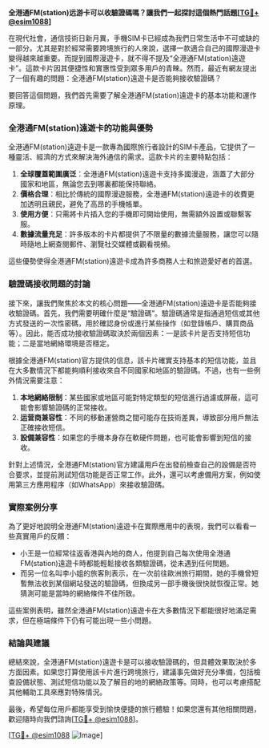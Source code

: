 **全港通FM(station)远游卡可以收驗證碼嗎？讓我們一起探討這個熱門話題[[TG💪+ @esim1088](https://t.me/s/esim1088)]**

在現代社會，通信技術日新月異，手機SIM卡已經成為我們日常生活中不可或缺的一部分。尤其是對於經常需要跨境旅行的人來說，選擇一款適合自己的國際漫遊卡變得越來越重要。而提到國際漫遊卡，就不得不提及“全港通FM(station)遠遊卡”。這款卡片因其便捷性和實惠性受到眾多用戶的青睞。然而，最近有網友提出了一個有趣的問題：全港通FM(station)遠遊卡是否能夠接收驗證碼？

要回答這個問題，我們首先需要了解全港通FM(station)遠遊卡的基本功能和運作原理。

### 全港通FM(station)遠遊卡的功能與優勢

全港通FM(station)遠遊卡是一款專為國際旅行者設計的SIM卡產品，它提供了一種靈活、經濟的方式來解決海外通信的需求。這款卡片的主要特點包括：

1. **全球覆蓋範圍廣泛**：全港通FM(station)遠遊卡支持多國漫遊，涵蓋了大部分國家和地區，無論您去到哪裏都能保持聯絡。
2. **價格合理**：相比於傳統的國際漫遊服務，全港通FM(station)遠遊卡的收費更加透明且親民，避免了高昂的手機帳單。
3. **使用方便**：只需將卡片插入您的手機即可開始使用，無需額外設置或聯繫客服。
4. **數據流量充足**：許多版本的卡片都提供了不限量的數據流量服務，讓您可以隨時隨地上網查閱郵件、瀏覽社交媒體或觀看視頻。

這些優勢使得全港通FM(station)遠遊卡成為許多商務人士和旅遊愛好者的首選。

### 驗證碼接收問題的討論

接下來，讓我們聚焦於本文的核心問題——全港通FM(station)遠遊卡是否能夠接收驗證碼。首先，我們需要明確什麼是“驗證碼”。驗證碼通常是指通過短信或其他方式發送的一次性密碼，用於確認身份或進行某些操作（如登錄帳戶、購買商品等）。因此，能否成功接收驗證碼取決於兩個因素：一是該卡片是否支持短信功能；二是當地網絡環境是否穩定。

根據全港通FM(station)官方提供的信息，該卡片確實支持基本的短信功能，並且在大多數情況下都能夠順利接收來自不同國家和地區的驗證碼。不過，也有一些例外情況需要注意：

1. **本地網絡限制**：某些國家或地區可能對特定類型的短信進行過濾或屏蔽，這可能會影響驗證碼的正常接收。
2. **运营商兼容性**：不同的移動運營商之間可能存在技術差異，導致部分用戶無法正確接收短信。
3. **設備兼容性**：如果您的手機本身存在軟硬件問題，也可能會影響到短信的接收。

針對上述情況，全港通FM(station)官方建議用戶在出發前檢查自己的設備是否符合要求，並提前測試短信功能是否正常工作。此外，還可以考慮備用方案，例如使用第三方應用程序（如WhatsApp）來接收驗證碼。

### 實際案例分享

為了更好地說明全港通FM(station)遠遊卡在實際應用中的表現，我們可以看看一些真實用戶的反饋：

- 小王是一位經常往返香港與內地的商人，他提到自己每次使用全港通FM(station)遠遊卡時都能輕鬆接收各類驗證碼，從未遇到任何問題。
- 而另一位名叫李小姐的旅客則表示，在一次前往歐洲旅行期間，她的手機曾短暫無法收到某個網站發送的驗證碼，但換成另一部手機後很快就恢復正常。她猜測可能是當時的網絡條件不佳所致。

這些案例表明，雖然全港通FM(station)遠遊卡在大多數情況下都能很好地滿足需求，但在極端條件下仍有可能出現一些小問題。

### 結論與建議

總結來說，全港通FM(station)遠遊卡是可以接收驗證碼的，但具體效果取決於多方面因素。如果您打算使用該卡片進行跨境旅行，建議事先做好充分準備，包括檢查設備狀態、測試短信功能以及了解目的地的網絡政策等。同時，也可以考慮搭配其他輔助工具來應對特殊情況。

最後，希望每位用戶都能享受到愉快便捷的旅行體驗！如果您還有其他相關問題，歡迎隨時向我們諮詢[[TG💪+ @esim1088](https://t.me/s/esim1088)]。

[[TG💪+ @esim1088](https://t.me/s/esim1088) ![Image](https://i.postimg.cc/4NQfJmqS/Snipaste-2025-05-13-00-14-12.png)]